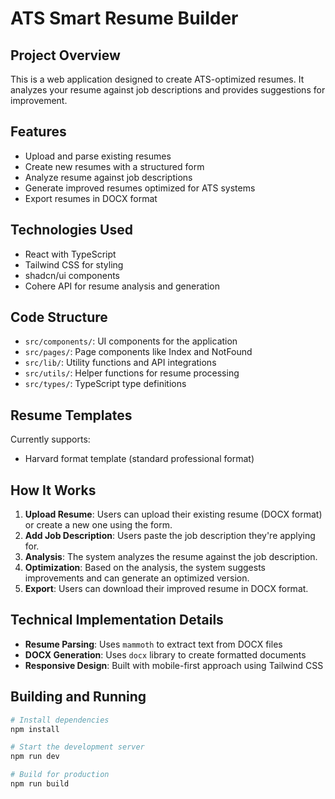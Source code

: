 
# ATS Smart Resume Builder

## Project Overview

This is a web application designed to create ATS-optimized resumes. It analyzes your resume against job descriptions and provides suggestions for improvement.

## Features

- Upload and parse existing resumes
- Create new resumes with a structured form
- Analyze resume against job descriptions
- Generate improved resumes optimized for ATS systems
- Export resumes in DOCX format

## Technologies Used

- React with TypeScript
- Tailwind CSS for styling
- shadcn/ui components
- Cohere API for resume analysis and generation

## Code Structure

- `src/components/`: UI components for the application
- `src/pages/`: Page components like Index and NotFound
- `src/lib/`: Utility functions and API integrations
- `src/utils/`: Helper functions for resume processing
- `src/types/`: TypeScript type definitions

## Resume Templates

Currently supports:
- Harvard format template (standard professional format)

## How It Works

1. **Upload Resume**: Users can upload their existing resume (DOCX format) or create a new one using the form.
2. **Add Job Description**: Users paste the job description they're applying for.
3. **Analysis**: The system analyzes the resume against the job description.
4. **Optimization**: Based on the analysis, the system suggests improvements and can generate an optimized version.
5. **Export**: Users can download their improved resume in DOCX format.

## Technical Implementation Details

- **Resume Parsing**: Uses `mammoth` to extract text from DOCX files
- **DOCX Generation**: Uses `docx` library to create formatted documents
- **Responsive Design**: Built with mobile-first approach using Tailwind CSS

## Building and Running

```sh
# Install dependencies
npm install

# Start the development server
npm run dev

# Build for production
npm run build
```
